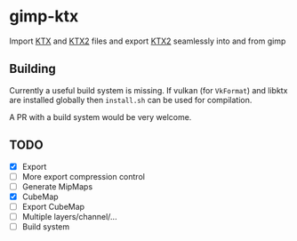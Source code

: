 # gimp-ktx

Import [KTX](https://www.khronos.org/registry/KTX/specs/1.0/ktxspec_v1.html) and [KTX2](https://github.khronos.org/KTX-Specification/) files and export [KTX2](https://github.khronos.org/KTX-Specification/) seamlessly into and from gimp

## Building

Currently a useful build system is missing.
If vulkan (for `VkFormat`) and libktx are installed globally then `install.sh` can be used for compilation.

A PR with a build system would be very welcome.

## TODO

- [x] Export
- [ ] More export compression control
- [ ] Generate MipMaps
- [x] CubeMap
- [ ] Export CubeMap
- [ ] Multiple layers/channel/...
- [ ] Build system
